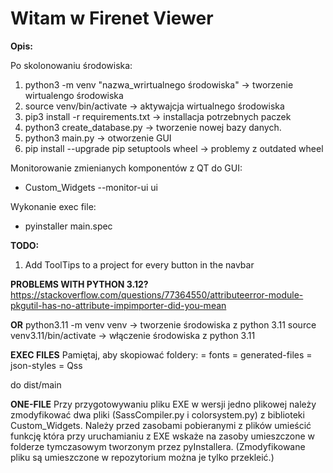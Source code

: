 # Witam w  Firenet Viewer

**Opis:**

Po skolonowaniu środowiska:
1. python3 -m venv "nazwa_wrirtualnego środowiska" -> tworzenie wirtualengo środowiska
2. source venv/bin/activate -> aktywajcja wirtualnego środowiska
3. pip3 install -r requirements.txt -> installacja potrzebnych paczek
4. python3 create_database.py -> tworzenie nowej bazy danych.
5. python3 main.py -> otworzenie GUI 
6. pip install --upgrade pip setuptools wheel -> problemy z outdated wheel

Monitorowanie zmienianych komponentów z QT do GUI:
 * Custom_Widgets --monitor-ui ui

Wykonanie exec file: 
* pyinstaller main.spec

**TODO:**
1. Add ToolTips to a project for every button in the navbar

**PROBLEMS WITH PYTHON 3.12?**
https://stackoverflow.com/questions/77364550/attributeerror-module-pkgutil-has-no-attribute-impimporter-did-you-mean

**OR**
python3.11 -m venv venv -> tworzenie środowiska z python 3.11
source venv3.11/bin/activate -> włączenie środowiska z python 3.11

**EXEC FILES**
Pamiętaj, aby skopiować foldery:
= fonts
= generated-files
= json-styles
= Qss

do dist/main

**ONE-FILE**
Przy przygotowywaniu pliku EXE w wersji jedno plikowej należy zmodyfikować dwa pliki (SassCompiler.py i colorsystem.py) z biblioteki Custom_Widgets.
Należy przed zasobami pobieranymi z plików umieścić funkcję która przy uruchamianiu z EXE wskaże na zasoby umieszczone w folderze tymczasowym tworzonym przez pyInstallera. (Zmodyfikowane pliku są umieszczone w repozytorium można je tylko przekleić.)
